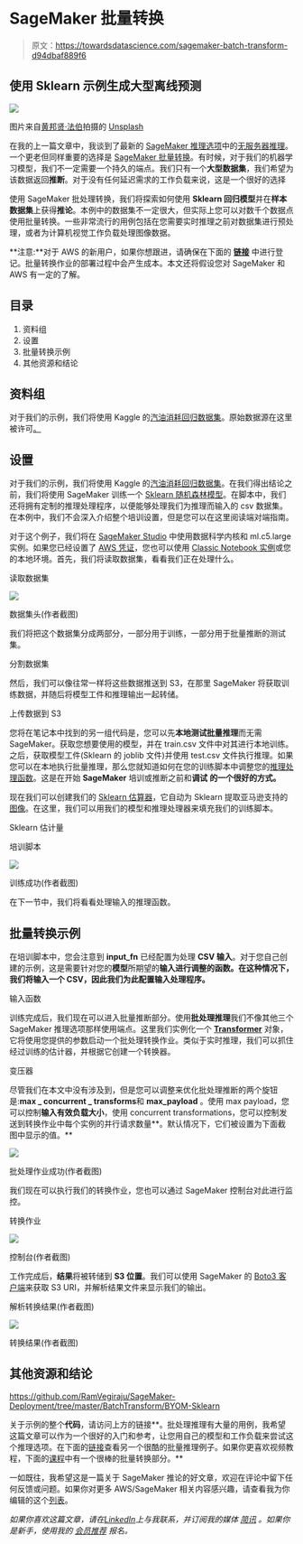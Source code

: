 # SageMaker 批量转换

> 原文：<https://towardsdatascience.com/sagemaker-batch-transform-d94dbaf889f6>

## 使用 Sklearn 示例生成大型离线预测

![](img/1b12119e9257e363617f8200efee461d.png)

图片来自[黄邦贤·法伯](https://unsplash.com/@farber)拍摄的 [Unsplash](https://unsplash.com/photos/6jpdeeA2GBU)

在我的上一篇文章中，我谈到了最新的 [SageMaker 推理选项](https://aws.plainenglish.io/what-sagemaker-inference-option-should-you-use-2e88c8fc70bf)中的[无服务器推理](/sagemaker-serverless-inference-is-now-generally-available-e42550a146fe)。一个更老但同样重要的选择是 [SageMaker 批量转换](https://docs.aws.amazon.com/sagemaker/latest/dg/batch-transform.html)。有时候，对于我们的机器学习模型，我们不一定需要一个持久的端点。我们只有一个**大型数据集**，我们希望为该数据返回**推断**。对于没有任何延迟需求的工作负载来说，这是一个很好的选择

使用 SageMaker 批处理转换，我们将探索如何使用 **Sklearn 回归模型**并在**样本数据集**上获得**推论**。本例中的数据集不一定很大，但实际上您可以对数千个数据点使用批量转换。一些非常流行的用例包括在您需要实时推理之前对数据集进行预处理，或者为计算机视觉工作负载处理图像数据。

**注意:**对于 AWS 的新用户，如果你想跟进，请确保在下面的 [**链接**](https://aws.amazon.com/console/) 中进行登记。批量转换作业的部署过程中会产生成本。本文还将假设您对 SageMaker 和 AWS 有一定的了解。

## 目录

1.  资料组
2.  设置
3.  批量转换示例
4.  其他资源和结论

## 资料组

对于我们的示例，我们将使用 Kaggle 的[汽油消耗回归数据集](https://www.kaggle.com/datasets/harinir/petrol-consumption)。原始数据源在这里被许可[。](https://creativecommons.org/publicdomain/zero/1.0/)

## 设置

对于我们的示例，我们将使用 Kaggle 的[汽油消耗回归数据集](https://www.kaggle.com/datasets/harinir/petrol-consumption)。在我们得出结论之前，我们将使用 SageMaker 训练一个 [Sklearn 随机森林模型](https://scikit-learn.org/stable/modules/generated/sklearn.ensemble.RandomForestRegressor.html)。在脚本中，我们还将拥有定制的推理处理程序，以便能够处理我们为推理而输入的 csv 数据集。在本例中，我们不会深入介绍整个培训设置，但是您可以在这里阅读端对端指南。

对于这个例子，我们将在 [SageMaker Studio](https://docs.aws.amazon.com/sagemaker/latest/dg/studio.html) 中使用数据科学内核和 ml.c5.large 实例。如果您已经设置了 [AWS 凭证](https://docs.aws.amazon.com/cli/latest/userguide/cli-configure-files.html)，您也可以使用 [Classic Notebook 实例](https://docs.aws.amazon.com/sagemaker/latest/dg/nbi.html)或您的本地环境。首先，我们将读取数据集，看看我们正在处理什么。

读取数据集

![](img/83ab3c6c801ae25761d5e3b1b15c3aad.png)

数据集头(作者截图)

我们将把这个数据集分成两部分，一部分用于训练，一部分用于批量推断的测试集。

分割数据集

然后，我们可以像往常一样将这些数据推送到 S3，在那里 SageMaker 将获取训练数据，并随后将模型工件和推理输出一起转储。

上传数据到 S3

您将在笔记本中找到的另一组代码是，您可以先**本地测试批量推理**而无需 SageMaker。获取您想要使用的模型，并在 train.csv 文件中对其进行本地训练。之后，获取模型工件(Sklearn 的 joblib 文件)并使用 test.csv 文件执行推理。如果您可以在本地执行批量推理，那么您就知道如何在您的训练脚本中调整您的[推理处理函数](https://aws.plainenglish.io/adding-custom-inference-scripts-to-amazon-sagemaker-2208c3332510)。这是在开始 **SageMaker** 培训或推断之前和**调试** **的一个很好的方式。**

现在我们可以创建我们的 [Sklearn 估算器](https://sagemaker.readthedocs.io/en/stable/frameworks/sklearn/sagemaker.sklearn.html)，它自动为 Sklearn 提取亚马逊支持的[图像](https://aws.plainenglish.io/how-to-retrieve-amazon-sagemaker-deep-learning-images-ff4a5866299e)。在这里，我们可以用我们的模型和推理处理器来填充我们的训练脚本。

Sklearn 估计量

培训脚本

![](img/97ca4a8fb0376b384578c07972b7b0f2.png)

训练成功(作者截图)

在下一节中，我们将看看处理输入的推理函数。

## 批量转换示例

在培训脚本中，您会注意到 **input_fn** 已经配置为处理 **CSV 输入**。对于您自己创建的示例，这是需要针对您的**模型**所期望的**输入进行调整的函数。在这种情况下，我们将输入一个 CSV，因此我们为此配置输入处理程序。**

输入函数

训练完成后，我们现在可以进入批量推断部分。使用**批处理推理**我们不像其他三个 SageMaker 推理选项那样使用端点。这里我们实例化一个 [**Transformer**](https://sagemaker.readthedocs.io/en/stable/api/inference/transformer.html) 对象，它将使用您提供的参数启动一个批处理转换作业。类似于实时推理，我们可以抓住经过训练的估计器，并根据它创建一个转换器。

变压器

尽管我们在本文中没有涉及到，但是您可以调整来优化批处理推断的两个旋钮是:**max _ concurrent _ transforms**和 **max_payload** 。使用 max payload，您可以控制**输入有效负载大小**，使用 concurrent transformations，您可以控制发送到转换作业中每个实例的并行请求数量**。默认情况下，它们被设置为下面截图中显示的值。**

![](img/55736c2b06f549fe994d6d16c75d86ef.png)

批处理作业成功(作者截图)

我们现在可以执行我们的转换作业，您也可以通过 SageMaker 控制台对此进行监控。

转换作业

![](img/1bf409cfd66962cf32fc80d49c590e1e.png)

控制台(作者截图)

工作完成后，**结果**将被转储到 **S3 位置**。我们可以使用 SageMaker 的 [Boto3 客户端](https://boto3.amazonaws.com/v1/documentation/api/latest/reference/services/sagemaker.html)来获取 S3 URI，并解析结果文件来显示我们的输出。

解析转换结果(作者截图)

![](img/63c0a9addb4d845ff65388c1ebcb41cf.png)

转换结果(作者截图)

## 其他资源和结论

<https://github.com/RamVegiraju/SageMaker-Deployment/tree/master/BatchTransform/BYOM-Sklearn>  

关于示例的整个**代码**，请访问上方的链接**。批处理推理有大量的用例，我希望这篇文章可以作为一个很好的入门和参考，让您用自己的模型和工作负载来尝试这个推理选项。在下面的[链接](https://github.com/huggingface/notebooks/blob/main/sagemaker/12_batch_transform_inference/sagemaker-notebook.ipynb)查看另一个很酷的批量推理例子。如果你更喜欢视频教程，下面的[课程](https://www.coursera.org/lecture/ml-models-human-in-the-loop-pipelines/amazon-sagemaker-batch-transform-batch-inference-svDGb)中有一个很棒的批量转换部分。**

一如既往，我希望这是一篇关于 SageMaker 推论的好文章，欢迎在评论中留下任何反馈或问题。如果你对更多 AWS/SageMaker 相关内容感兴趣，请查看我为你编辑的这个[列表](https://ram-vegiraju.medium.com/list/aws-42b81fcfe143)。

*如果你喜欢这篇文章，请在*[*LinkedIn*](https://www.linkedin.com/in/ram-vegiraju-81272b162/)*上与我联系，并订阅我的媒体* [*简讯*](https://ram-vegiraju.medium.com/subscribe) *。如果你是新手，使用我的* [*会员推荐*](https://ram-vegiraju.medium.com/membership) *报名。*